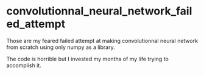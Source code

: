 # convolutionnal_neural_network_failed_attempt
Those are my feared failed attempt at making convolutionnal neural network from scratch using only numpy as a library. 

The code is horrible but I invested my months of my life trying to accomplish it.
